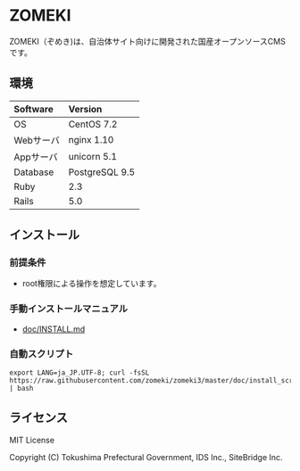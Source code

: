 ZOMEKI
==========
ZOMEKI（ぞめき)は、自治体サイト向けに開発された国産オープンソースCMSです。  

## 環境

| Software  | Version        |
|:----------|:---------------|
| OS        | CentOS 7.2     |
| Webサーバ | nginx 1.10     |
| Appサーバ | unicorn 5.1    |
| Database  | PostgreSQL 9.5 |
| Ruby      | 2.3            |
| Rails     | 5.0            |

## インストール

### 前提条件
* root権限による操作を想定しています。  

### 手動インストールマニュアル
  - [doc/INSTALL.md](doc/INSTALL.md)

### 自動スクリプト
    export LANG=ja_JP.UTF-8; curl -fsSL https://raw.githubusercontent.com/zomeki/zomeki3/master/doc/install_scripts/prepare.sh | bash

## ライセンス
MIT License  

Copyright (C) Tokushima Prefectural Government, IDS Inc., SiteBridge Inc.